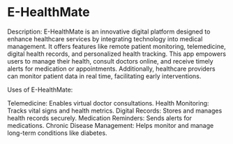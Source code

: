 # E-HealthMate
Description:
E-HealthMate is an innovative digital platform designed to enhance healthcare services by integrating technology into medical management. It offers features like remote patient monitoring, telemedicine, digital health records, and personalized health tracking. This app empowers users to manage their health, consult doctors online, and receive timely alerts for medication or appointments. Additionally, healthcare providers can monitor patient data in real time, facilitating early interventions.

Uses of E-HealthMate:

Telemedicine: Enables virtual doctor consultations.
Health Monitoring: Tracks vital signs and health metrics.
Digital Records: Stores and manages health records securely.
Medication Reminders: Sends alerts for medications.
Chronic Disease Management: Helps monitor and manage long-term conditions like diabetes.
